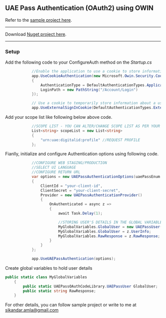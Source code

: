 ## UAE Pass Authentication (OAuth2) using OWIN 

Refer to the [sample project here](https://github.com/sikandaramla/UAEPassOAuthCodeLibrary/blob/master/Demo/UAEPassOAuthDemo/Startup.cs).

***
Download [Nuget project here](https://www.nuget.org/packages/UAEPassOAuth/).

***
### Setup

Add the following code to your ConfigureAuth method on the *Startup.cs*
            
```csharp
            //Enable the application to use a cookie to store information for the signed in user
            app.UseCookieAuthentication(new Microsoft.Owin.Security.Cookies.CookieAuthenticationOptions
            {
                AuthenticationType = DefaultAuthenticationTypes.ApplicationCookie,
                LoginPath = new PathString("/Account/Login")
            });

            // Use a cookie to temporarily store information about a user logging in with a third party login provider
            app.UseExternalSignInCookie(DefaultAuthenticationTypes.ExternalCookie);
```
Add your scope list like following below above code.
```csharp
            //SCOPE LIST - YOU CAN ALTER/CHANGE SCOPE LIST AS PER YOUR REQUIREMENT
            List<string> scopeList = new List<string>
            {
                "urn:uae:digitalid:profile" //REQUEST PROFILE
            };
```
Fianlly, initialize and configure Authentication options using following code.
```csharp
            //CONFIGURE WEB STAGING/PRODUCTION
            //SELECT UI LANGUAGE
            //CONFIGURE RETURN URL
            var options = new UAEPassAuthenticationOptions(uaePassEnum.authenticationType.Staging, uaePassEnum.localeType.English, scopeList, "/account/uaepass")
            {
                ClientId = "your-client-id",
                ClientSecret = "your-client-secret",
                Provider = new UAEPassAuthenticationProvider()
                {
                    OnAuthenticated = async z =>
                    {
                        await Task.Delay(1);

                        //STORING USER'S DETAILS IN THE GLOBAL VARIABLE SO WE CAN ACCESS IT ACROSS THE APP
                        MyGlobalVariables.GlobalUser = new UAEPassUser();
                        MyGlobalVariables.GlobalUser = z.UserInfo;
                        MyGlobalVariables.RawResponse = z.RawResponse;
                    }
                }
            };

            app.UseUAEPassAuthentication(options);
```
Create global variables to hold user details
```csharp
public static class MyGlobalVariables
    {
        public static UAEPassOAuthCodeLibrary.UAEPassUser GlobalUser;
        public static string RawResponse;
    }
```
For other details, you can follow sample project or write to me at sikandar.amla@gmail.com


